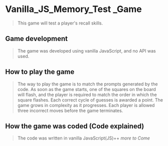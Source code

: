 # Vanilla_JS_Memory_Test _Game
>This game will test a player's recall skills. 
## Game development
> The game was developed using vanilla JavaScript, and no API was used.
## How to play the game
> The way to play the game is to match the prompts generated by the code. As soon as the game starts, one of the squares on the board will flash, and the player is required to match the order in which the square flashes. Each correct cycle of guesses is awarded a point. The game grows in complexity as it progresses. Each player is allowed three incorrect moves before the game terminates.
## How the game was coded (Code explained)
> The code was written in vanilla JavaScript(JS)++ _more to Come_

